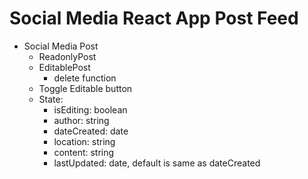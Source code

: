 # Social Media React App Post Feed

- Social Media Post
  - ReadonlyPost
  - EditablePost
    - delete function
  - Toggle Editable button
  - State:
    - isEditing: boolean
    - author: string
    - dateCreated: date
    - location: string
    - content: string
    - lastUpdated: date, default is same as dateCreated

